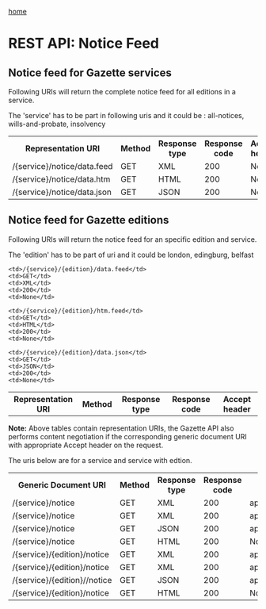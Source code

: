 [home](../home.html)


# REST API: Notice Feed #
## Notice feed for Gazette services ##
Following URIs will return the complete notice feed for all editions in a service. 

The 'service' has to be part in following uris and it could be : all-notices, wills-and-probate, insolvency

<table>
<tr>
	<th>Representation URI</th>
	<th>Method</th>
	<th>Response type</th>
	<th>Response code</th>
	<th>Accept header​</th>
</tr>
<tr>
	<td>/{service}/notice/data.feed</td>
	<td>GET</td>
	<td>XML</td>
	<td>200</td>
	<td>None</td>
</tr>
<tr>
	<td>/{service}/notice/data.htm</td>
	<td>GET</td>
	<td>HTML</td>
	<td>200</td>
	<td>None</td>	
</tr>
<tr>
	<td>/{service}/notice/data.json</td>
	<td>GET</td>
	<td>JSON</td>
	<td>200</td>
	<td>None</td>
</tr>
</table>

## Notice feed for Gazette editions ##

Following URIs will return the  notice feed for an specific  edition and service.

The 'edition' has to be part of uri and it could be london, edingburg, belfast


<table>
<tr>
	<th>Representation URI</th>
	<th>Method</th>
	<th>Response type</th>
	<th>Response code</th>
	<th>Accept header​</th>
</tr>

<tr>

	<td>/{service}/{edition}/data.feed</td>
	<td>GET</td>
	<td>XML</td>
	<td>200</td>
	<td>None</td>
</tr>

<tr>

	<td>/{service}/{edition}/htm.feed</td>
	<td>GET</td>
	<td>HTML</td>
	<td>200</td>
	<td>None</td>
</tr>

<tr>

	<td>/{service}/{edition}/data.json</td>
	<td>GET</td>
	<td>JSON</td>
	<td>200</td>
	<td>None</td>
</tr>

</table>


**Note:** 
Above tables contain representation URIs, the Gazette API also performs content negotiation if the corresponding generic document URI with appropriate Accept header on the request.


The uris below are for a service and service with edtion.

<table>
<tr>
	<th>Generic Document URI</th>
	<th>Method</th>
	<th>Response type</th>
	<th>Response code</th>
	<th>Accept header​</th>
</tr>


<tr>
	<td>/{service}/notice</td>
	<td>GET</td>
	<td>XML</td>
	<td>200</td>
	<td>application/xml</td>
</tr>
<tr>
	<td>/{service}/notice</td>
	<td>GET</td>
	<td>XML</td>
	<td>200</td>
	<td>​application/atom+xml</td>
</tr>
<tr>
	<td>/{service}/notice</td>
	<td>GET</td>
	<td>JSON</td>
	<td>200</td>
	<td>​​application/json</td>
</tr>
<tr>
	<td>/{service}/notice</td>
	<td>GET</td>
	<td>HTML</td>
	<td>200</td>
	<td>​​None</td>
</tr>	<tr>
	<td>/{service}/{edition}/notice</td>
	<td>GET</td>
	<td>XML</td>
	<td>200</td>
	<td>application/xml</td>
</tr>
<tr>
	<td>/{service}/{edition}/notice</td>
	<td>GET</td>
	<td>XML</td>
	<td>200</td>
	<td>​application/atom+xml</td>
</tr>
<tr>
	<td>/{service}/{edition}//notice</td>
	<td>GET</td>
	<td>JSON</td>
	<td>200</td>
	<td>​​application/json</td>
</tr>
<tr>
	<td>/{service}/{edition}/notice</td>
	<td>GET</td>
	<td>HTML</td>
	<td>200</td>
	<td>​​None</td>
</tr>	
</table>
